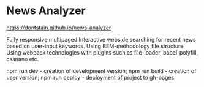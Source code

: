 # News Analyzer
https://dontstain.github.io/news-analyzer

Fully responsive multipaged Interactive webside searching for recent news based on user-input keywords.
Using BEM-methodology file structure
Using webpack technologies with plugins such as file-loader, babel-polyfill, cssnano etc.

npm run dev - creation of development version; 
npm run build - creation of user version; 
npm run deploy - deployment of project to gh-pages
